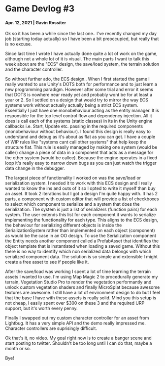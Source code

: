# Game Devlog #3

#### Apr. 12, 2021 | Gavin Rossiter

Ok so it has been a while since the last one..
I've recently changed my day job (starting today actually) so I have been a bit preoccupied, but really that is no excuse.

Since last time I wrote I have actually done quite a lot of work on the game, although not a whole lot of it is visual. The main parts I want to talk this week about are the "ECS" design, the save/load system, the terrain solution and the character controller. 

So without further ado, the ECS design..
When I first started the game I really wanted to use Unity's DOTS both for performance and to just learn a new programming paradigm. However after some trial and error it seems that DOTS is nowhere near ready yet and probably wont be for at least a year or 2. So I settled on a design that would try to mirror the way ECS systems work without actually actually being a strict ECS system.
Essentially I just have one monobehaviour acting as the entity manager. It is responsible for the top level control flow and dependency injection.  All it does is call each of the systems (static classes) in its in the Unity engine callbacks i.e. Start, Update etc. passing in the required components (monobehaviour without behaviour).
I found this design is really easy to understand and debug as it's about as flat as you can get.
I have a couple of WIP rules like "systems cant call other systems" that help keep the structure flat.
This rule is easily managed by making one system (would be caller) change a piece of data in a component that acts as a message for the other system (would be callee).
Because the engine operates in a fixed loop it's really easy to narrow down bugs as you can just watch the trigger data change in the debugger.

The largest piece of functionality I worked on was the save/load or serialization system.  I needed it to work with this ECS design and I really wanted to know the ins and outs of it so I opted to write it myself than buy an asset.
It took 2 iterations but I got a design I'm quite happy with.  It has 2 parts, a component with custom editor that will provide a list of checkboxes to select which component to serialize and a system that does the serialization.  The system is just a list of serializers (function pairs) for each system.  The user extends this list for each component it wants to serialize implementing the functionality for each type. This aligns to the ECS design, the behaviour for serializing different objects is inside the SerializationSystem rather than implemented on each object (component) as would be the case in an OO design. To use the Serialization component the Entity needs another component called a PrefabAsset that identifies the object template that is instantiated when loading a saved game.  Without this there is no way to identify which non serialized data belongs with which serialized component data.
The solution is so simple and extensible I might create a free asset to see if people like it.

After the save/load was working I spent a lot of time learning the terrain assets I wanted to use.
I'm using Map Magic 2 to procedurally generate my terrain, Vegetation Studio Pro to render the vegetation performantly and unlock custom vegetation shaders and finally MicroSplat because awesome textures are awesome. I still have a lot of environment design to do but I feel that the base I have with these assets is really solid.  Mind you this setup is not cheap, I easily spent over $300 on these 3 and the required URP support, but it's worth every penny.

Finally I swapped out my custom character controller for an asset from Lightbug.
It has a very simple API and the demo really impressed me.  Character controllers are suprisingly difficult. 

Ok that's it, no video.
My goal right now is to create a banger scene and start posting to twitter.
Shouldn't be too long until I can do that, maybe a month or so.

Bye!